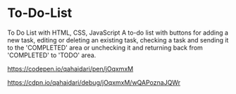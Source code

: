 # To-Do-List
To Do List with HTML, CSS, JavaScript
A to-do list with buttons for adding a new task, editing or deleting an existing task, checking a task and sending it to the 'COMPLETED' area or unchecking it and returning back from 'COMPLETED' to 'TODO' area.

https://codepen.io/qahaidari/pen/jOqxmxM

https://cdpn.io/qahaidari/debug/jOqxmxM/wQAPoznaJQWr
